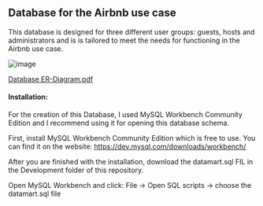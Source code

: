## Database for the Airbnb use case


This database is designed for three different user groups: guests, hosts and administrators and is is tailored to meet the needs for functioning in the Airbnb use case. 


![image](https://user-images.githubusercontent.com/106347434/236837891-c31053e2-faa8-4c59-b6b5-df63b904c28b.png)

[Database ER-Diagram.pdf](https://github.com/StefanStricker/Airbnb_Datamart/files/11421580/Database.ER-Diagram.pdf)

#### Installation:
For the creation of this Database, I used MySQL Workbench Community Edition and I 
recommend using it for opening this database schema.

First, install MySQL Workbench Community Edition which is free to use. 
You can find it on the website: https://dev.mysql.com/downloads/workbench/ 

After you are finished with the installation, download the datamart.sql FIL in the 
Development folder of this repository. 

Open MySQL Workbench and click: File → Open SQL scripts → choose the datamart.sql 
file
